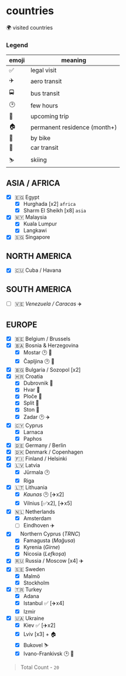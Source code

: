 # countries

🌍 visited countries

### Legend

| emoji | meaning                      |
| ----- | ---------------------------- |
| ✅    | legal visit                  |
| ✈️    | aero transit                 |
| 🚍    | bus transit                  |
| 🕑    | few hours                    |
| 📅    | upcoming trip                |
| 🏠    | permanent residence (month+) |
| 🚴    | by bike                      |
| 🚗    | car transit                  |
| ⛷️    | skiing                       |

## ASIA / AFRICA

- [x] 🇪🇬 Egypt
  - [x] Hurghada [x2] `africa`
  - [x] Sharm El Sheikh [x8] `asia`
- [x] 🇲🇾 Malaysia
  - [x] Kuala Lumpur
  - [x] Langkawi
- [x] 🇸🇬 Singapore

## NORTH AMERICA

- [x] 🇨🇺 Cuba / Havana

## SOUTH AMERICA

- [ ] 🇻🇪 _Venezuela / Caracas_ ✈️

## EUROPE

- [x] 🇧🇪 Belgium / Brussels
- [x] 🇧🇦 Bosnia & Herzegovina
  - [x] Mostar 🕑 🚴
  - [x] Čapljina 🕑 🚴
- [x] 🇧🇬 Bulgaria / Sozopol [x2]
- [x] 🇭🇷 Croatia
  - [x] Dubrovnik 🚴
  - [x] Hvar 🚴
  - [x] Ploče 🚴
  - [x] Split 🚴
  - [x] Ston 🚴
  - [x] Zadar 🕑 ✈️
- [x] 🇨🇾 Cyprus
  - [x] Larnaca
  - [x] Paphos
- [x] 🇩🇪 Germany / Berlin
- [x] 🇩🇰 Denmark / Copenhagen
- [x] 🇫🇮 Finland / Helsinki
- [x] 🇱🇻 Latvia
  - [x] Jūrmala 🕑
  - [x] Riga
- [x] 🇱🇹 Lithuania
  - [x] _Kaunas_ 🕑 [✈️x2]
  - [x] Vilnius [✅x2], [✈️x5]
- [x] 🇳🇱 Netherlands
  - [x] Amsterdam
  - [ ] Eindhoven ✈️
- [x] <img src="https://res.cloudinary.com/dzsjwgjii/image/upload/v1545584840/trnc-flag.png" height="11rem" /> Northern Cyprus (_TRNC_)
  - [x] Famagusta (_Mağusa_)
  - [x] Kyrenia (_Girne_)
  - [x] Nicosia (_Lefkoşa_)
- [x] 🇷🇺 Russia / Moscow [x4] ✈️
- [x] 🇸🇪 Sweden
  - [x] Malmö
  - [x] Stockholm
- [x] 🇹🇷 Turkey
  - [x] Adana
  - [x] Istanbul ✅ [✈️x4]
  - [x] Izmir
- [x] 🇺🇦 Ukraine
  - [x] Kiev ✅ [✈️x2]
  - [x] Lviv [x3] + 🏠
  - [x] Bukovel ⛷️
  - [x] Ivano-Frankivsk 🕑 🚗

> Total Count - `20`
